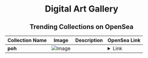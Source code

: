 <div align="center">

# Digital Art Gallery

## Trending Collections on OpenSea

| Collection Name                       | Image                                                                                     | Description                       | OpenSea Link                                                                                          |
|---------------------------------------|-------------------------------------------------------------------------------------------|-----------------------------------|--------------------------------------------------------------------------------------------------------|
| **poh** | ![Image](https://i.seadn.io/s/raw/files/72720bd5860acf841269a81377d663ac.gif?w=500&auto=format?w=200&auto=format) |  | <details><summary>Link</summary>[poh](https://opensea.io/collection/poh-9)</details> |

</div>